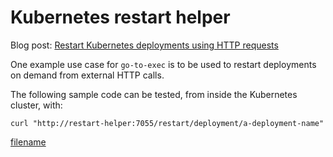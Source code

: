 # Kubernetes restart helper

Blog post: [Restart Kubernetes deployments using HTTP requests](https://cmaster11.medium.com/restart-kubernetes-deployments-using-http-requests-9db21a928c82)

One example use case for `go-to-exec` is to be used to restart deployments on demand from external HTTP calls.

The following sample code can be tested, from inside the Kubernetes cluster, with:

```
curl "http://restart-helper:7055/restart/deployment/a-deployment-name"
```

[filename](../../examples/k8s-restart-helper.yaml ':include :type=code')